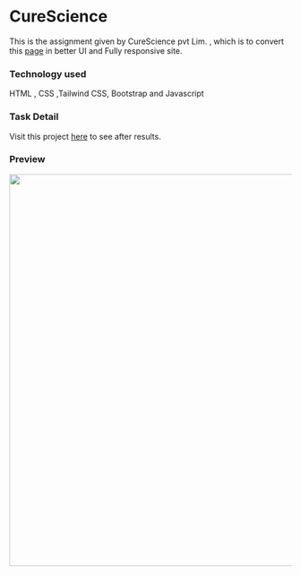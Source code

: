 # CureScience
This is the assignment given by CureScience pvt Lim. , which is to convert this [page](https://www.curescience.org/) in better UI and Fully responsive site. 
<br>

### Technology used
HTML , CSS ,Tailwind CSS, Bootstrap and Javascript
  
### Task Detail
Visit this project [here](https://curescience-aagam-version.netlify.app/) to see after results.

### Preview 
<img src=https://github.com/getlost01/temp/blob/main/GIF-220624_195414.gif width="700"/>


